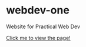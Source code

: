# webdev-one
Website for Practical Web Dev

[Click me to view the page!](https://xjodye.github.io/webdev-one/)
